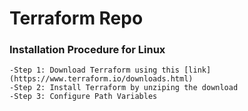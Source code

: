# Terraform Repo

### Installation Procedure for Linux
```
-Step 1: Download Terraform using this [link](https://www.terraform.io/downloads.html)
-Step 2: Install Terraform by unziping the download
-Step 3: Configure Path Variables
 
```
